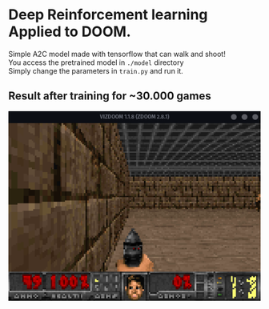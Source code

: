 # Deep Reinforcement learning Applied to DOOM.

Simple A2C model made with tensorflow that can walk and shoot!  
You access the pretrained model in `./model` directory  
Simply change the parameters in `train.py` and run it.


## Result after training for ~30.000 games
![](./doom.gif)
